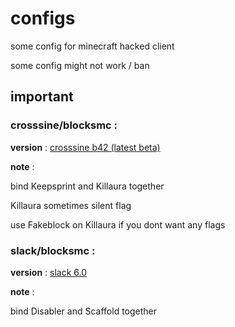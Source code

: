 # configs
some config for minecraft hacked client 

some config might not work / ban

## important

### crosssine/blocksmc : 

**version** : [crosssine b42 (latest beta)](https://github.com/shxp3/CrossSine/releases/download/B42/CrossSine-b42.jar)

**note** : 

bind Keepsprint and Killaura together

Killaura sometimes silent flag 

use Fakeblock on Killaura if you dont want any flags

### slack/blocksmc : 

**version** : [slack 6.0](https://github.com/DGVPSH/SlackOpen/releases/download/B6.0_preview/Archive.2.zip)

**note** : 

bind Disabler and Scaffold together

